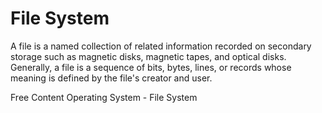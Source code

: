 # File System

A file is a named collection of related information recorded on secondary storage such as magnetic disks, magnetic tapes, and optical disks. Generally, a file is a sequence of bits, bytes, lines, or records whose meaning is defined by the file's creator and user.

<ResourceGroupTitle>Free Content</ResourceGroupTitle>
<BadgeLink colorScheme='yellow' badgeText='Read' href='https://www.tutorialspoint.com/operating_system/os_file_system.htm'>Operating System - File System</BadgeLink>
